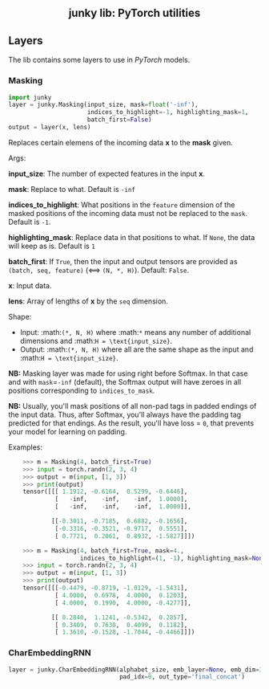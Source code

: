 <h2 align="center">junky lib: PyTorch utilities</h2>

## Layers

The lib contains some layers to use in *PyTorch* models.

### Masking

```python
import junky
layer = junky.Masking(input_size, mask=float('-inf'),
                      indices_to_highlight=-1, highlighting_mask=1,
                      batch_first=False)
output = layer(x, lens)
```
Replaces certain elemens of the incoming data **x** to the **mask** given.

Args:

**input_size**: The number of expected features in the input **x**.

**mask**: Replace to what. Default is `-inf`

**indices_to_highlight**: What positions in the `feature` dimension of the
masked positions of the incoming data must not be replaced to the `mask`.
Default is `-1`.

**highlighting_mask**: Replace data in that positions to what. If `None`, the
data will keep as is. Default is `1`

**batch_first**: If `True`, then the input and output tensors are provided
as `(batch, seq, feature)` (<==> `(N, *, H)`). Default: `False`.

**x**: Input data.

**lens**: Array of lengths of **x** by the `seq` dimension.

Shape:<br/>
- Input: :math:`(*, N, H)` where :math:`*` means any number of additional
dimensions and :math:`H = \text{input_size}`.<br/>
- Output: :math:`(*, N, H)` where all are the same shape as the input and
:math:`H = \text{input_size}`.

**NB:** Masking layer was made for using right before Softmax. In that case
and with `mask`=``-inf`` (default), the Softmax output will have zeroes in all
positions corresponding to `indices_to_mask`.

**NB:** Usually, you'll mask positions of all non-pad tags in padded endings
of the input data. Thus, after Softmax, you'll always have the padding tag
predicted for that endings. As the result, you'll have loss = `0`, that
prevents your model for learning on padding.

Examples:

```python
    >>> m = Masking(4, batch_first=True)
    >>> input = torch.randn(2, 3, 4)
    >>> output = m(input, [1, 3])
    >>> print(output)
    tensor([[[ 1.1912, -0.6164,  0.5299, -0.6446],
             [   -inf,    -inf,    -inf,  1.0000],
             [   -inf,    -inf,    -inf,  1.0000]],

            [[-0.3011, -0.7185,  0.6882, -0.1656],
             [-0.3316, -0.3521, -0.9717,  0.5551],
             [ 0.7721,  0.2061,  0.8932, -1.5827]]])
```

```python
    >>> m = Masking(4, batch_first=True, mask=4.,
                    indices_to_highlight=(1, -1), highlighting_mask=None)
    >>> input = torch.randn(2, 3, 4)
    >>> output = m(input, [1, 3])
    >>> print(output)
    tensor([[[-0.4479, -0.8719, -1.0129, -1.5431],
             [ 4.0000,  0.6978,  4.0000,  0.1203],
             [ 4.0000,  0.1990,  4.0000, -0.4277]],

            [[ 0.2840,  1.1241, -0.5342,  0.2857],
             [ 0.3409,  0.7630,  0.4099,  0.1182],
             [ 1.3610, -0.1528, -1.7044, -0.4466]]])
```

### CharEmbeddingRNN

```python
layer = junky.CharEmbeddingRNN(alphabet_size, emb_layer=None, emb_dim=300,
                               pad_idx=0, out_type='final_concat')
```
